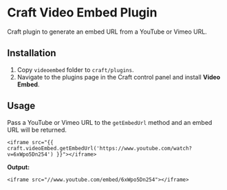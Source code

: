 # Craft Video Embed Plugin

Craft plugin to generate an embed URL from a YouTube or Vimeo URL.

## Installation

1. Copy `videoembed` folder to `craft/plugins`.
2. Navigate to the plugins page in the Craft control panel and install **Video Embed**.

## Usage

Pass a YouTube or Vimeo URL to the `getEmbedUrl` method and an embed URL will be returned.

```
<iframe src="{{ craft.videoEmbed.getEmbedUrl('https://www.youtube.com/watch?v=6xWpo5Dn254') }}"></iframe>
```

**Output:**

```
<iframe src="//www.youtube.com/embed/6xWpo5Dn254"></iframe>
```
